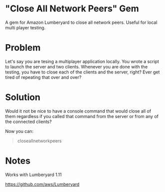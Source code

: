 # "Close All Network Peers" Gem
A gem for Amazon Lumberyard to close all network peers. Useful for local multi player testing.

# Problem
Let's say you are tesing a multiplayer application locally. You wrote a script to launch the server and two clients. Whenever you are done with the testing, you have to close each of the clients and the server, right? Ever get tired of repeating that over and over?

# Solution
Would it not be nice to have a console command that would close all of them regardless if you called that command from the server or from any of the connected clients?

Now you can:

> closeallnetworkpeers

# Notes
Works with Lumberyard 1.11

https://github.com/aws/Lumberyard
